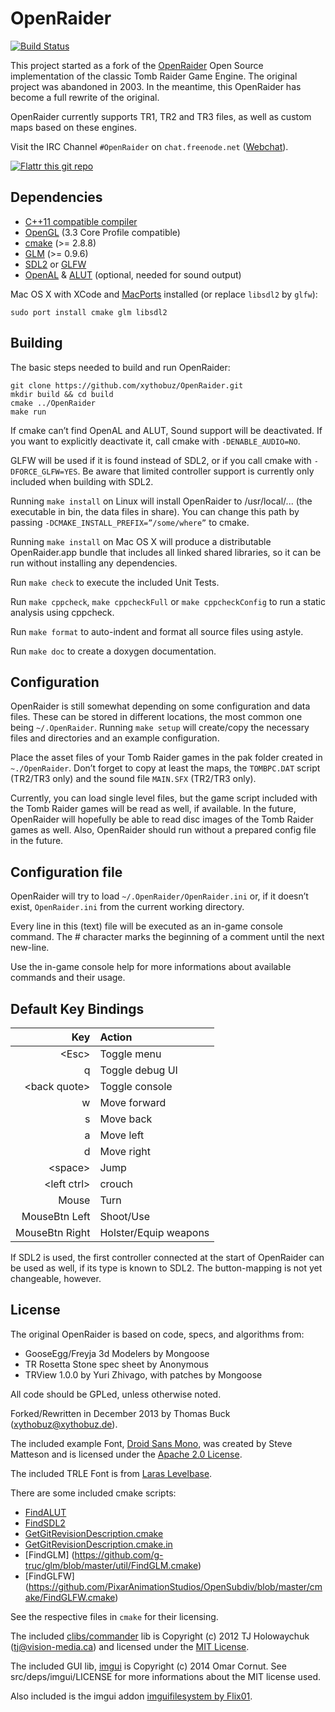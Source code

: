 # OpenRaider

[![Build Status](https://travis-ci.org/xythobuz/OpenRaider.svg?branch=master)](https://travis-ci.org/xythobuz/OpenRaider)

This project started as a fork of the [OpenRaider](http://openraider.sourceforge.net) Open Source implementation of the classic Tomb Raider Game Engine. The original project was abandoned in 2003. In the meantime, this OpenRaider has become a full rewrite of the original.

OpenRaider currently supports TR1, TR2 and TR3 files, as well as custom maps based on these engines.

Visit the IRC Channel `#OpenRaider` on `chat.freenode.net` ([Webchat](http://webchat.freenode.net/?channels=%23OpenRaider)).

[![Flattr this git repo](http://api.flattr.com/button/flattr-badge-large.png)](https://flattr.com/submit/auto?user_id=xythobuz&url=https://github.com/xythobuz/OpenRaider&title=OpenRaider&language=&tags=github&category=software)

## Dependencies

* [C++11 compatible compiler](http://en.cppreference.com/w/cpp/compiler_support)
* [OpenGL](https://www.opengl.org) (3.3 Core Profile compatible)
* [cmake](http://www.cmake.org) (>= 2.8.8)
* [GLM](http://glm.g-truc.net) (>= 0.9.6)
* [SDL2](http://www.libsdl.org) or [GLFW](http://www.glfw.org)
* [OpenAL](http://www.openal.org) & [ALUT](https://github.com/vancegroup/freealut) (optional, needed for sound output)

Mac OS X with XCode and [MacPorts](http://www.macports.org) installed (or replace `libsdl2` by `glfw`):

    sudo port install cmake glm libsdl2

## Building

The basic steps needed to build and run OpenRaider:

    git clone https://github.com/xythobuz/OpenRaider.git
    mkdir build && cd build
    cmake ../OpenRaider
    make run

If cmake can’t find OpenAL and ALUT, Sound support will be deactivated. If you want to explicitly deactivate it, call cmake with `-DENABLE_AUDIO=NO`.

GLFW will be used if it is found instead of SDL2, or if you call cmake with `-DFORCE_GLFW=YES`. Be aware that limited controller support is currently only included when building with SDL2.

Running `make install` on Linux will install OpenRaider to /usr/local/... (the executable in bin, the data files in share). You can change this path by passing `-DCMAKE_INSTALL_PREFIX=”/some/where”` to cmake.

Running `make install` on Mac OS X will produce a distributable OpenRaider.app bundle that includes all linked shared libraries, so it can be run without installing any dependencies.

Run `make check` to execute the included Unit Tests.

Run `make cppcheck`, `make cppcheckFull` or `make cppcheckConfig` to run a static analysis using cppcheck.

Run `make format` to auto-indent and format all source files using astyle.

Run `make doc` to create a doxygen documentation.

## Configuration

OpenRaider is still somewhat depending on some configuration and data files. These can be stored in different locations, the most common one being `~/.OpenRaider`. Running `make setup` will create/copy the necessary files and directories and an example configuration.

Place the asset files of your Tomb Raider games in the pak folder created in `~./OpenRaider`. Don’t forget to copy at least the maps, the `TOMBPC.DAT` script (TR2/TR3 only) and the sound file `MAIN.SFX` (TR2/TR3 only).

Currently, you can load single level files, but the game script included with the Tomb Raider games will be read as well, if available. In the future, OpenRaider will hopefully be able to read disc images of the Tomb Raider games as well. Also, OpenRaider should run without a prepared config file in the future.

## Configuration file

OpenRaider will try to load `~/.OpenRaider/OpenRaider.ini` or, if it doesn’t exist, `OpenRaider.ini` from the current working directory.

Every line in this (text) file will be executed as an in-game console command. The # character marks the beginning of a comment until the next new-line.

Use the in-game console help for more informations about available commands and their usage.

## Default Key Bindings

| Key                | Action                |
| ------------------:|:--------------------- |
| &lt;Esc&gt;        | Toggle menu           |
| q                  | Toggle debug UI       |
| &lt;back quote&gt; | Toggle console        |
| w                  | Move forward          |
| s                  | Move back             |
| a                  | Move left             |
| d                  | Move right            |
| &lt;space&gt;      | Jump                  |
| &lt;left ctrl&gt;  | crouch                |
| Mouse              | Turn                  |
| MouseBtn Left      | Shoot/Use             |
| MouseBtn Right     | Holster/Equip weapons |

If SDL2 is used, the first controller connected at the start of OpenRaider can be used as well, if its type is known to SDL2. The button-mapping is not yet changeable, however.

## License

The original OpenRaider is based on code, specs, and algorithms from:

* GooseEgg/Freyja 3d Modelers by Mongoose
* TR Rosetta Stone spec sheet by Anonymous
* TRView 1.0.0 by Yuri Zhivago, with patches by Mongoose

All code should be GPLed, unless otherwise noted.

Forked/Rewritten in December 2013 by Thomas Buck (xythobuz@xythobuz.de).

The included example Font, [Droid Sans Mono](http://www.droidfonts.com/licensing/), was created by Steve Matteson and is licensed under the [Apache 2.0 License](http://www.apache.org/licenses/LICENSE-2.0).

The included TRLE Font is from [Laras Levelbase](http://laraslevelbase.org/stuff/index.asp?id=1967).

There are some included cmake scripts:

* [FindALUT](https://github.com/rpavlik/cmake-modules/blob/master/FindALUT.cmake)
* [FindSDL2](https://github.com/dhewm/dhewm3/blob/master/neo/sys/cmake/FindSDL2.cmake)
* [GetGitRevisionDescription.cmake](https://github.com/rpavlik/cmake-modules/blob/master/GetGitRevisionDescription.cmake)
* [GetGitRevisionDescription.cmake.in](https://github.com/rpavlik/cmake-modules/blob/master/GetGitRevisionDescription.cmake.in)
* [FindGLM] (https://github.com/g-truc/glm/blob/master/util/FindGLM.cmake)
* [FindGLFW] (https://github.com/PixarAnimationStudios/OpenSubdiv/blob/master/cmake/FindGLFW.cmake)

See the respective files in `cmake` for their licensing.

The included [clibs/commander](https://github.com/clibs/commander) lib is Copyright (c) 2012 TJ Holowaychuk (tj@vision-media.ca) and licensed under the [MIT License](http://opensource.org/licenses/MIT).

The included GUI lib, [imgui](https://github.com/ocornut/imgui/) is Copyright (c) 2014 Omar Cornut. See src/deps/imgui/LICENSE for more informations about the MIT license used. 

Also included is the imgui addon [imguifilesystem by Flix01](https://gist.github.com/Flix01/f34b5efa91e50a241c1b).

